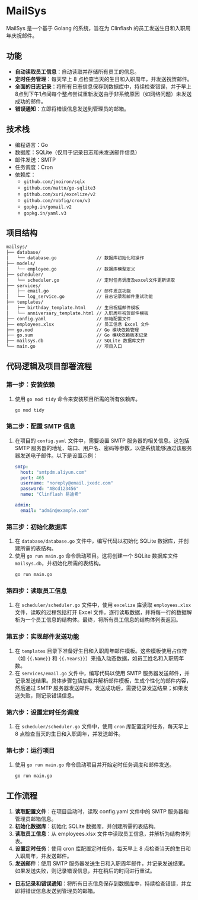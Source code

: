 # MailSys

MailSys 是一个基于 Golang 的系统，旨在为 Clinflash 的员工发送生日和入职周年庆祝邮件。

## 功能

- **自动读取员工信息**：自动读取并存储所有员工的信息。
- **定时任务管理**：每天早上 8 点检查当天的生日和入职周年，并发送祝贺邮件。
- **全面的日志记录**：将所有日志信息保存到数据库中，持续检查错误，并于早上8点到下午1点间每个整点尝试重新发送由于非系统原因（如网络问题）未发送成功的邮件。
- **错误通知**：立即将错误信息发送到管理员的邮箱。

## 技术栈

- 编程语言：Go
- 数据库：SQLite（仅用于记录日志和未发送邮件信息）
- 邮件发送：SMTP
- 任务调度：Cron
- 依赖库：
    - `github.com/jmoiron/sqlx`
    - `github.com/mattn/go-sqlite3`
    - `github.com/xuri/excelize/v2`
    - `github.com/robfig/cron/v3`
    - `gopkg.in/gomail.v2`
    - `gopkg.in/yaml.v3`

## 项目结构

```markdown
mailsys/
├── database/
│   └── database.go               // 数据库初始化和操作
├── models/
│   └── employee.go               // 数据库模型定义
├── scheduler/
│   └── scheduler.go              // 定时任务调度及excel文件更新读取
├── services/
│   ├── email.go                  // 邮件发送功能
│   └── log_service.go            // 日志记录和邮件重试功能
├── templates/
│   ├── birthday_template.html    // 生日祝福邮件模板
│   └── anniversary_template.html // 入职周年祝贺邮件模板
├── config.yaml                   // 邮箱配置文件
├── employees.xlsx                // 员工信息 Excel 文件
├── go.mod                        // Go 模块依赖管理
├── go.sum                        // Go 模块依赖版本记录
├── mailsys.db                    // SQLite 数据库文件
└── main.go                       // 项目入口

```
## 代码逻辑及项目部署流程


### 第一步：安装依赖

1. 使用 `go mod tidy` 命令来安装项目所需的所有依赖库。
    ```sh
    go mod tidy
    ```

### 第二步：配置 SMTP 信息

1. 在项目的 `config.yaml` 文件中，需要设置 SMTP 服务器的相关信息。这包括 SMTP 服务器的地址、端口、用户名、密码等参数，以便系统能够通过该服务器发送电子邮件。以下是设置示例：

    ```yaml
    smtp:
      host: "smtpdm.aliyun.com"
      port: 465
      username: "noreply@email.jxedc.com"
      password: "ABcd123456"
      name: "Clinflash 易迪希"

    admin:
      email: "admin@example.com"
    ```

### 第三步：初始化数据库

1. 在 `database/database.go` 文件中，编写代码以初始化 SQLite 数据库，并创建所需的表结构。
2. 使用 `go run main.go` 命令启动项目。这将创建一个 SQLite 数据库文件 `mailsys.db`，并初始化所需的表结构。
    ```sh
    go run main.go
    ```

### 第四步：读取员工信息

1. 在 `scheduler/scheduler.go` 文件中，使用 `excelize` 库读取 `employees.xlsx` 文件，读取的过程包括打开 Excel 文件，逐行读取数据，并将每一行的数据解析为一个员工信息的结构体。最终，将所有员工信息的结构体列表返回。

### 第五步：实现邮件发送功能

1. 在 `templates` 目录下准备好生日和入职周年邮件模板。这些模板使用占位符（如 `{{.Name}}` 和 `{{.Years}}`）来插入动态数据，如员工姓名和入职周年数。
2. 在 `services/email.go` 文件中，编写代码以使用 SMTP 服务器发送邮件，并记录发送结果。具体步骤包括加载并解析邮件模板，生成个性化的邮件内容，然后通过 SMTP 服务器发送邮件。发送成功后，需要记录发送结果；如果发送失败，则记录错误信息。

### 第六步：设置定时任务调度

1. 在 `scheduler/scheduler.go` 文件中，使用 `cron` 库配置定时任务，每天早上 8 点检查当天的生日和入职周年，并发送邮件。

### 第七步：运行项目

1. 使用 `go run main.go` 命令启动项目并开始定时任务调度和邮件发送。
    ```sh
    go run main.go
    ```

## 工作流程

1. **读取配置文件**：在项目启动时，读取 config.yaml 文件中的 SMTP 服务器和管理员邮箱信息。
2. **初始化数据库**：初始化 SQLite 数据库，并创建所需的表结构。
3. **读取员工信息**：从 employees.xlsx 文件中读取员工信息，并解析为结构体列表。
4. **设置定时任务**：使用 cron 库配置定时任务，每天早上 8 点检查当天的生日和入职周年，并发送邮件。
5. **发送邮件**：使用 SMTP 服务器发送生日和入职周年邮件，并记录发送结果。如果发送失败，则记录错误信息，并在稍后的时间进行重试。
- **日志记录和错误通知**：将所有日志信息保存到数据库中，持续检查错误，并立即将错误信息发送到管理员的邮箱。
